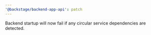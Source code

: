 ```yaml
---
'@backstage/backend-app-api': patch
---
```


Backend startup will now fail if any circular service dependencies are detected.

